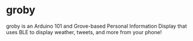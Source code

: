# groby

groby is an Arduino 101 and Grove-based Personal Information Display that uses BLE to display weather, tweets, and more from your phone!  
